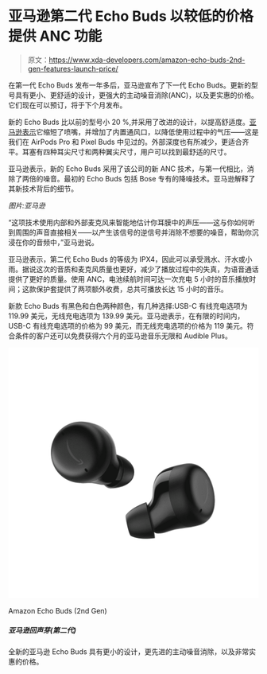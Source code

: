 # 亚马逊第二代 Echo Buds 以较低的价格提供 ANC 功能

> 原文：<https://www.xda-developers.com/amazon-echo-buds-2nd-gen-features-launch-price/>

在第一代 Echo Buds 发布一年多后，亚马逊宣布了下一代 Echo Buds。更新的型号具有更小、更舒适的设计，更强大的主动噪音消除(ANC)，以及更实惠的价格。它们现在可以预订，将于下个月发布。

新的 Echo Buds 比以前的型号小 20 %,并采用了改进的设计，以提高舒适度。[亚马逊表示](https://press.aboutamazon.com/news-releases/news-release-details/amazon-introduces-all-new-echo-buds-smaller-lighter-even-better)它缩短了喷嘴，并增加了内置通风口，以降低使用过程中的气压——这是我们在 AirPods Pro 和 Pixel Buds 中见过的。外部深度也有所减少，更适合齐平。耳塞有四种耳尖尺寸和两种翼尖尺寸，用户可以找到最舒适的尺寸。

亚马逊表示，新的 Echo Buds 采用了该公司的新 ANC 技术，与第一代相比，消除了两倍的噪音。最初的 Echo Buds 包括 Bose 专有的降噪技术。亚马逊解释了其新技术背后的细节。

*图片:亚马逊*

“这项技术使用内部和外部麦克风来智能地估计你耳膜中的声压——这与你如何听到周围的声音直接相关——以产生该信号的逆信号并消除不想要的噪音，帮助你沉浸在你的音频中，”亚马逊说。

亚马逊表示，第二代 Echo Buds 的等级为 IPX4，因此可以承受溅水、汗水或小雨。据说这次的音质和麦克风质量也更好，减少了播放过程中的失真，为语音通话提供了更好的质量。使用 ANC，电池续航时间可达一次充电 5 小时的音乐播放时间；这款保护套提供了两项额外收费，总共可播放长达 15 小时的音乐。

新款 Echo Buds 有黑色和白色两种颜色，有几种选择:USB-C 有线充电选项为 119.99 美元，无线充电选项为 139.99 美元。亚马逊表示，在有限的时间内，USB-C 有线充电选项的价格为 99 美元，而无线充电选项的价格为 119 美元。符合条件的客户还可以免费获得六个月的亚马逊音乐无限和 Audible Plus。

 <picture>![The all-new Amazon Echo Buds feature a smaller design, more advanced active noise cancellation, and a very affordable price.](img/6880773b3279bf2548da9f0ded2be75f.png)</picture> 

Amazon Echo Buds (2nd Gen)

##### 亚马逊回声芽(第二代)

全新的亚马逊 Echo Buds 具有更小的设计，更先进的主动噪音消除，以及非常实惠的价格。